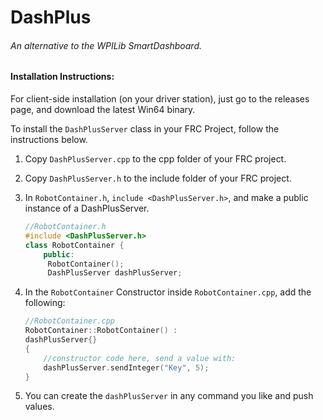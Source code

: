 # DashPlus

###### An alternative to the WPILib SmartDashboard.

#### Installation Instructions:

For client-side installation (on your driver station), just go to the releases page, and download the latest Win64 binary.

To install the ``DashPlusServer`` class in your FRC Project, follow the instructions below.

1. Copy ``DashPlusServer.cpp`` to the cpp folder of your FRC project.

2. Copy ``DashPlusServer.h`` to the include folder of your FRC project.

3. In ``RobotContainer.h``, ``include <DashPlusServer.h>``,  and make a public instance of a DashPlusServer.

   ```c++
   //RobotContainer.h
   #include <DashPlusServer.h>
   class RobotContainer {
       public:
       	RobotContainer();
       	DashPlusServer dashPlusServer;
   ```

4. In the ``RobotContainer`` Constructor inside ``RobotContainer.cpp``, add the following:

   ```c++
   //RobotContainer.cpp
   RobotContainer::RobotContainer() :
   dashPlusServer{}    
   {
       //constructor code here, send a value with:
       dashPlusServer.sendInteger("Key", 5);
   }
   ```

5. You can create the ``dashPlusServer`` in any command you like and push values.

